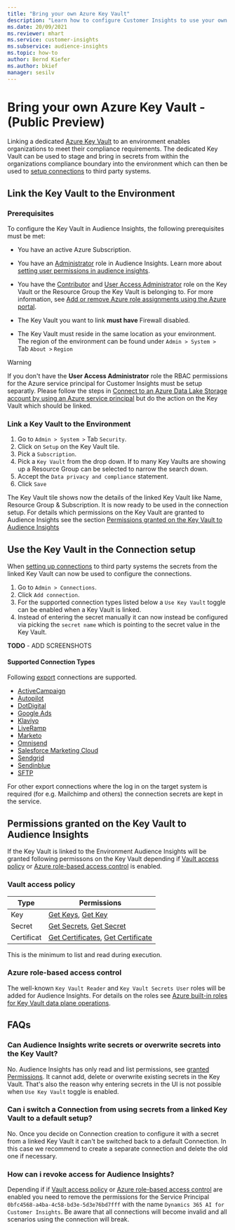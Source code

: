 ```yaml
---
title: "Bring your own Azure Key Vault"
description: "Learn how to configure Customer Insights to use your own Key Vault."
ms.date: 20/09/2021
ms.reviewer: mhart
ms.service: customer-insights
ms.subservice: audience-insights
ms.topic: how-to
author: Bernd Kiefer
ms.author: bkief
manager: sesilv
---
```


# Bring your own Azure Key Vault - (Public Preview)

Linking a dedicated [Azure Key Vault](https://docs.microsoft.com/azure/key-vault/general/basic-concepts) to an environment enables organizations to meet their compliance requirements.
The dedicated Key Vault can be used to stage and bring in secrets from within the organizations compliance boundary into the environment which can then be used to [setup connections](https://docs.microsoft.com/dynamics365/customer-insights/audience-insights/connections) to third party systems.

## Link the Key Vault to the Environment

### Prerequisites

To configure the Key Vault in Audience Insights, the following prerequisites must be met:

* You have an active Azure Subscription.

* You have an [Administrator](permissions.md#adminstrator) role in Audience Insights. Learn more about [setting user permissions in audience insights](permissions.md#assign-roles-and-permissions).

* You have the [Contributor](https://docs.microsoft.com/azure/role-based-access-control/built-in-roles#contributor) and [User Access Administrator](https://docs.microsoft.com/azure/role-based-access-control/built-in-roles#user-access-administrator) role on the Key Vault or the Resource Group the Key Vault is belonging to. For more information, see [Add or remove Azure role assignments using the Azure portal](https://docs.microsoft.com/azure/role-based-access-control/role-assignments-portal).

* The Key Vault you want to link **must have** Firewall disabled.

* The Key Vault must reside in the same location as your environment. The region of the environment can be found under `Admin > System >` Tab `About >`  `Region`

 Warning

If you don't have the **User Access Administrator** role the RBAC permissions for the Azure service principal for Customer Insights must be setup separatly. Please follow the steps in [Connect to an Azure Data Lake Storage account by using an Azure service principal](https://docs.microsoft.com/dynamics365/customer-insights/audience-insights/connect-service-principal) but do the action on the Key Vault which should be linked.

### Link a Key Vault to the Environment

1. Go to `Admin > System >` Tab `Security`.
1. Click on `Setup` on the Key Vault tile.
1. Pick a `Subscription`.
1. Pick a `Key Vault` from the drop down. If to many Key Vaults are showing up a Resource Group can be selected to narrow the search down.
1. Accept the `Data privacy and compliance` statement.
1. Click `Save`

The Key Vault tile shows now the details of the linked Key Vault like Name, Resource Group & Subscription. It is now ready to be used in the connection setup.
For details which permissions on the Key Vault are granted to Audience Insights see the section [Permissions granted on the Key Vault to Audience Insights](#)

## Use the Key Vault in the Connection setup

When [setting up connections](https://docs.microsoft.com/dynamics365/customer-insights/audience-insights/connections) to third party systems the secrets from the linked Key Vault can now be used to configure the connections.

1. Go to `Admin > Connections`.
1. Click `Add connection`.
1. For the supported connection types listed below a `Use Key Vault` toggle can be enabled when a Key Vault is linked.
1. Instead of entering the secret manually it can now instead be configured via picking the `secret name` which is pointing to the secret value in the Key Vault.

**TODO** - ADD SCREENSHOTS

#### Supported Connection Types

Following [export](export-destinations.md) connections are supported.

* [ActiveCampaign](export-active-campaign.md)
* [Autopilot](export-autopilot.md)
* [DotDigital](export-dotdigital.md)
* [Google Ads](export-google-ads.md)
* [Klaviyo](export-klaviyo.md)
* [LiveRamp](export-liveramp.md)
* [Marketo](export-marketo)
* [Omnisend](export-omnisend.md)
* [Salesforce Marketing Cloud](export-salesforce.md)
* [Sendgrid](export-sendgrid.md)
* [Sendinblue](export-sendinblue.md)
* [SFTP](export-sftp.md)

For other export connections where the log in on the target system is required (for e.g. Mailchimp and others) the connection secrets are kept in the service.

## Permissions granted on the Key Vault to Audience Insights

If the Key Vault is linked to the Environment Audience Insights will be granted following permissons on the Key Vault depending if [Vault access policy](https://docs.microsoft.com/azure/key-vault/general/assign-access-policy?tabs=azure-portal) or [Azure role-based access control](https://docs.microsoft.com/azure/key-vault/general/rbac-guide?tabs=azure-cli) is enabled.

### Vault access policy

| Type       | Permissions                                                                                                                                                        |
| ---------- | ------------------------------------------------------------------------------------------------------------------------------------------------------------------ |
| Key        | [Get Keys](https://docs.microsoft.com/rest/api/keyvault/get-keys), [Get Key](https://docs.microsoft.com/rest/api/keyvault/get-key)                                 |
| Secret     | [Get Secrets](https://docs.microsoft.com/rest/api/keyvault/get-secrets), [Get Secret](https://docs.microsoft.com/rest/api/keyvault/get-secret)                     |
| Certificat | [Get Certificates](https://docs.microsoft.com/rest/api/keyvault/get-certificates), [Get Certificate](https://docs.microsoft.com/rest/api/keyvault/get-certificate) |

This is the minimum to list and read during execution.

### Azure role-based access control

The well-known `Key Vault Reader` and `Key Vault Secrets User` roles will be added for Audience Insights. For details on the roles see [Azure built-in roles for Key Vault data plane operations](https://docs.microsoft.com/azure/key-vault/general/rbac-guide?tabs=azure-cli).

## FAQs

### Can Audience Insights write secrets or overwrite secrets into the Key Vault?

No. Audience Insights has only read and list permissions, see [granted Permissions](#permissions-granted-on-the-key-vault-to-audience-insights). It cannot add, delete or overwrite existing secrets in the Key Vault. That's also the reason why entering secrets in the UI is not possible when `Use Key Vault` toggle is enabled.

### Can i switch a Connection from using secrets from a linked Key Vault to a default setup?

No. Once you decide on Connection creation to configure it with a secret from a linked Key Vault it can't be switched back to a default Connection. In this case we recommend to create a separate connection and delete the old one if necessary.

### How can i revoke access for Audience Insights?

Depending if if [Vault access policy](https://docs.microsoft.com/azure/key-vault/general/assign-access-policy?tabs=azure-portal) or [Azure role-based access control](https://docs.microsoft.com/azure/key-vault/general/rbac-guide?tabs=azure-cli) are enabled you need to remove the permissions for the Service Principal `0bfc4568-a4ba-4c58-bd3e-5d3e76bd7fff` with the name `Dynamics 365 AI for Customer Insights`. Be aware that all connections will become invalid and all scenarios using the connection will break.
